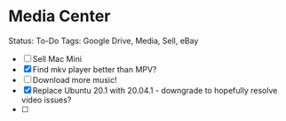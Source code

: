 # Media Center

Status: To-Do
Tags: Google Drive, Media, Sell, eBay

- [ ]  Sell Mac Mini
- [x]  Find mkv player better than MPV?
- [ ]  Download more music!
- [x]  Replace Ubuntu 20.1 with 20.04.1 - downgrade to hopefully resolve video issues?
- [ ]